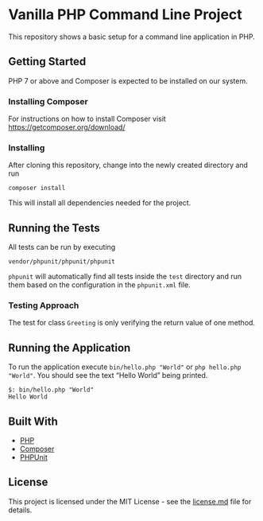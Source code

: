 # Vanilla PHP Command Line Project

This repository shows a basic setup for a command line application in PHP.


## Getting Started

PHP 7 or above and Composer is expected to be installed on our system.

### Installing Composer

For instructions on how to install Composer visit https://getcomposer.org/download/

### Installing

After cloning this repository, change into the newly created directory and run

```
composer install
```

This will install all dependencies needed for the project.


## Running the Tests

All tests can be run by executing

```
vendor/phpunit/phpunit/phpunit
```

`phpunit` will automatically find all tests inside the `test` directory and run them based on the configuration in the `phpunit.xml` file.


### Testing Approach

The test for class `Greeting` is only verifying the return value of one method.


## Running the Application

To run the application execute `bin/hello.php "World"` or `php hello.php "World"`.
You should see the text &ldquo;Hello World&rdquo; being printed.

```
$: bin/hello.php "World"
Hello World
```


## Built With

- [PHP](https://secure.php.net/)
- [Composer](https://getcomposer.org/)
- [PHPUnit](https://phpunit.de/)


## License

This project is licensed under the MIT License - see the [license.md](license.md) file for details.

